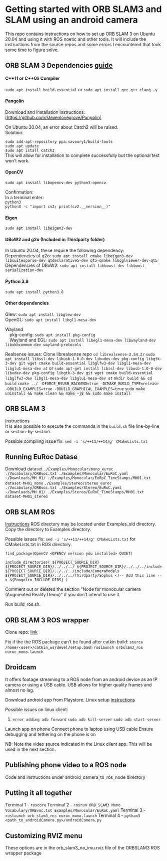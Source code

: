 # Getting started with ORB SLAM3 and SLAM using an android camera
This repo contains instructions on how to set up ORB SLAM 3 on Ubuntu 20.04 and using it with ROS noetic and other tools. It will include the instructions from the source repos and some errors I encountered that took some time to figure solve.

## ORB SLAM 3 Dependencies [guide](https://devpress.csdn.net/ubuntu/62f629af7e6682346618ab89.html)

<!--(### Dependencies [guide](https://devpress.csdn.net/ubuntu/62f629af7e6682346618ab89.html)-->
#### C++11 or C++0x Compiler
`sudo apt install build-essential`
or
`sudo apt install gcc g++ clang -y`

#### Pangolin
Download and installation instructions: [https://github.com/stevenlovegrove/Pangolin]

On Ubuntu 20.04, an error about Catch2 will be raised.  
Solution:  

`sudo add-apt-repository ppa:savoury1/build-tools`  
`sudo apt update`   
`sudo apt istall catch2`  
This will allow for installation to complete successfully but the optional test won't work.

#### OpenCV
`sudo apt install libopencv-dev python3-opencv`  

Confirmation:  
In a terminal enter:  
`python3`   
`python3 -c "import cv2; print(cv2.__version__)"`  

#### Eigen
`sudo apt install libeigen3-dev`

#### DBoW2 and g2o (Included in Thirdparty folder)
In Ubuntu 20.04, these require the following dependency:   
Dependencies of g2o: `sudo apt install cmake libeigen3-dev libsuitesparse-dev qtdeclarative5-dev qt5-qmake libqglviewer-dev-qt5`   
Dependencies of DBoW2: `sudo apt install libboost-dev libboost-serialization-dev`    

#### Python 3.8
`sudo apt install python3.8`

#### Other dependencies
Glew: `sudo apt install libglew-dev`  
OpenGL: `sudo apt install libgl1-mesa-dev`
<!--Libboost: `sudo apt install libboost-dev libboost-serialization-dev`-->
Wayland  
&emsp;pkg-config: `sudo apt install pkg-config`  
&emsp;Wayland and EGL: `sudo apt install libegl1-mesa-dev libwayland-dev libxkbcommon-dev wayland-protocols`

Realsense issues:
Clone librealsense repo
`cd librealsense-2.54.2/`
`sudo apt install libssl-dev libusb-1.0.0-dev libudev-dev pkg-config libgtk-3-dev git wget cmake build-essential libglfw3-dev libgl1-mesa-dev libglu1-mesa-dev at`
or `sudo apt-get install libssl-dev libusb-1.0-0-dev libudev-dev pkg-config libgtk-3-dev git wget cmake build-essential libglfw3-dev libgl1-mesa-dev libglu1-mesa-dev at`
`mkdir build && cd build`
`cmake ../ -DFORCE_RSUSB_BACKEND=true -DCMAKE_BUILD_TYPE=release -DBUILD_EXAMPLES=true -DBUILD_GRAPHICAL_EXAMPLES=true`
`sudo make uninstall && make clean && make -j8 && sudo make install`
  

## ORB SLAM 3
[Instructions](https://github.com/UZ-SLAMLab/ORB_SLAM3?tab=readme-ov-file#3-building-orb-slam3-library-and-examples)   
It is also possible to execute the commands in the `build.sh` file line-by-line or section-by-section.

Possible compiling issue fix:
`sed -i 's/++11/++14/g' CMakeLists.txt`

## Running EuRoc Datase
Download dataset
`./Examples/Monocular/mono_euroc ./Vocabulary/ORBvoc.txt ./Examples/Monocular/EuRoC.yaml ~/Downloads/MH_01/ ./Examples/Monocular/EuRoC_TimeStamps/MH01.txt  dataset-MH01_mono`
`./Examples/Stereo/stereo_euroc ./Vocabulary/ORBvoc.txt ./Examples/Stereo/EuRoC.yaml ~/Downloads/MH_01/ ./Examples/Stereo/EuRoC_TimeStamps/MH01.txt  dataset-MH01_stereo`

## ORB SLAM ROS
[Instructions](https://github.com/UZ-SLAMLab/ORB_SLAM3#7-ros-examples)
ROS directory may be located under Examples_old directory. Copy the directory to Examples directory.

Possible issues fix: 
`sed -i 's/++11/++14/g' CMakeLists.txt` for CMakeLists.txt in ROS directory.

`find_package(OpenCV <OPENCV version you installed> QUIET)`

`include_directories(
${PROJECT_SOURCE_DIR}
${PROJECT_SOURCE_DIR}/../../../
${PROJECT_SOURCE_DIR}/../../../include
${PROJECT_SOURCE_DIR}/../../../include/CameraModels
${PROJECT_SOURCE_DIR}/../../../Thirdparty/Sophus <!-- Add this line -->
${Pangolin_INCLUDE_DIRS}
)`

Comment out or deleted the section "Node for monocular camera (Augmented Reality Demo)" if you don't intend to use it.

Run build_ros.sh. 

## ORB SLAM 3 ROS wrapper
Clone repo: [link](https://github.com/thien94/orb_slam3_ros)

Fix if the the ROS package can't be found after catkin build:
`source /home/<user>/catkin_ws/devel/setup.bash`
`roslaunch orbslam3_ros euroc_mono.launch`

## Droidcam
It offers footage streaming to a ROS node from an android device as an IP camera or using a USB cable. USB allows for higher quality frames and almost no lag.

Download android app from Playstore.
Linux setup [instructions](https://www.dev47apps.com/droidcam/linux/)

Possible issues on linux client:
1. `error adding adb forward`
`sudo adb kill-server`
`sudo adb start-server`

Launch app on phone
Connect phone to laptop using USB cable
Ensure debugging and tethering on the phone is on

NB: Note the video source indicated in the Linux client app. This will be used in the next section.

## Publishing phone video to a ROS node
Code and instructions under android_camera_to_ros_node directory


## Putting it all together

Terminal 1 - `roscore`
Terminal 2 - `rosrun ORB_SLAM3 Mono Vocabulary/ORBvoc.txt Examples/Monocular/EuRoC.yaml`
Terminal 3 - `roslaunch orb_slam3_ros euroc_mono.launch`
Terminal 4 - `python3 <path_to_androidCamera.py>/androidCamera.py`

## Customizing RVIZ menu
These options are in the orb_slam3_no_imu.rviz file of the ORBSLAM3 ROS wrapper package
